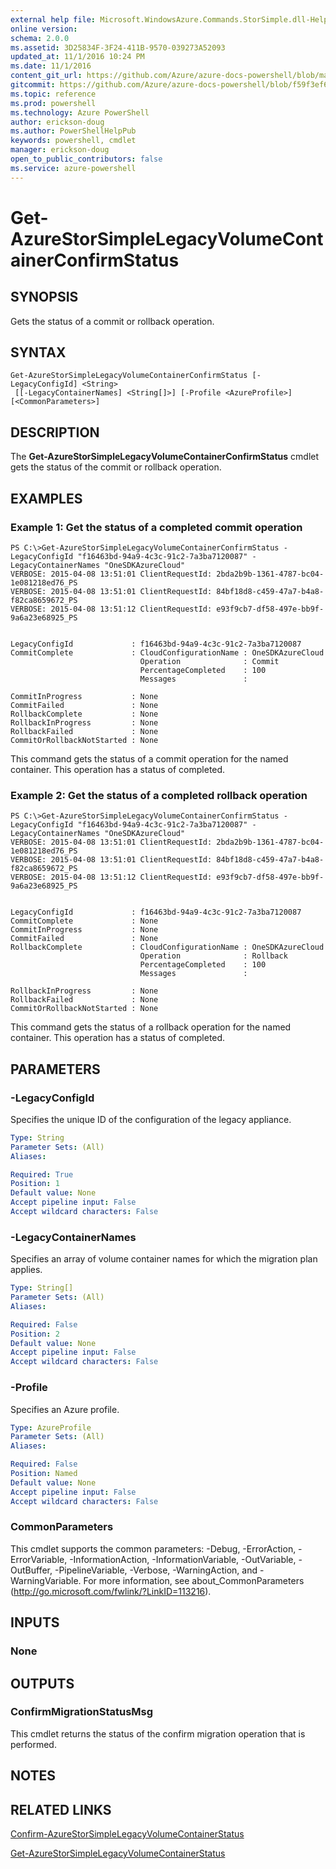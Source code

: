 ```yaml
---
external help file: Microsoft.WindowsAzure.Commands.StorSimple.dll-Help.xml
online version: 
schema: 2.0.0
ms.assetid: 3D25834F-3F24-411B-9570-039273A52093
updated_at: 11/1/2016 10:24 PM
ms.date: 11/1/2016
content_git_url: https://github.com/Azure/azure-docs-powershell/blob/master/azureps-cmdlets-docs/ServiceManagement/Azure.StorSimple/v0.9.8/Get-AzureStorSimpleLegacyVolumeContainerConfirmStatus.md
gitcommit: https://github.com/Azure/azure-docs-powershell/blob/f59f3ef60bc592383812213e69fd77ba950759ed/azureps-cmdlets-docs/ServiceManagement/Azure.StorSimple/v0.9.8/Get-AzureStorSimpleLegacyVolumeContainerConfirmStatus.md
ms.topic: reference
ms.prod: powershell
ms.technology: Azure PowerShell
author: erickson-doug
ms.author: PowerShellHelpPub
keywords: powershell, cmdlet
manager: erickson-doug
open_to_public_contributors: false
ms.service: azure-powershell
---
```


# Get-AzureStorSimpleLegacyVolumeContainerConfirmStatus

## SYNOPSIS
Gets the status of a commit or rollback operation.

## SYNTAX

```
Get-AzureStorSimpleLegacyVolumeContainerConfirmStatus [-LegacyConfigId] <String>
 [[-LegacyContainerNames] <String[]>] [-Profile <AzureProfile>] [<CommonParameters>]
```

## DESCRIPTION
The **Get-AzureStorSimpleLegacyVolumeContainerConfirmStatus** cmdlet gets the status of the commit or rollback operation.

## EXAMPLES

### Example 1: Get the status of a completed commit operation
```
PS C:\>Get-AzureStorSimpleLegacyVolumeContainerConfirmStatus -LegacyConfigId "f16463bd-94a9-4c3c-91c2-7a3ba7120087" -LegacyContainerNames "OneSDKAzureCloud"
VERBOSE: 2015-04-08 13:51:01 ClientRequestId: 2bda2b9b-1361-4787-bc04-1e081218ed76_PS
VERBOSE: 2015-04-08 13:51:01 ClientRequestId: 84bf18d8-c459-47a7-b4a8-f82ca8659672_PS
VERBOSE: 2015-04-08 13:51:12 ClientRequestId: e93f9cb7-df58-497e-bb9f-9a6a23e68925_PS


LegacyConfigId             : f16463bd-94a9-4c3c-91c2-7a3ba7120087
CommitComplete             : CloudConfigurationName : OneSDKAzureCloud
                             Operation              : Commit
                             PercentageCompleted    : 100
                             Messages               : 

CommitInProgress           : None
CommitFailed               : None
RollbackComplete           : None
RollbackInProgress         : None
RollbackFailed             : None
CommitOrRollbackNotStarted : None
```

This command gets the status of a commit operation for the named container.
This operation has a status of completed.

### Example 2: Get the status of a completed rollback operation
```
PS C:\>Get-AzureStorSimpleLegacyVolumeContainerConfirmStatus -LegacyConfigId "f16463bd-94a9-4c3c-91c2-7a3ba7120087" -LegacyContainerNames "OneSDKAzureCloud"
VERBOSE: 2015-04-08 13:51:01 ClientRequestId: 2bda2b9b-1361-4787-bc04-1e081218ed76_PS
VERBOSE: 2015-04-08 13:51:01 ClientRequestId: 84bf18d8-c459-47a7-b4a8-f82ca8659672_PS
VERBOSE: 2015-04-08 13:51:12 ClientRequestId: e93f9cb7-df58-497e-bb9f-9a6a23e68925_PS


LegacyConfigId             : f16463bd-94a9-4c3c-91c2-7a3ba7120087
CommitComplete             : None
CommitInProgress           : None
CommitFailed               : None
RollbackComplete           : CloudConfigurationName : OneSDKAzureCloud
                             Operation              : Rollback
                             PercentageCompleted    : 100
                             Messages               : 

RollbackInProgress         : None
RollbackFailed             : None
CommitOrRollbackNotStarted : None
```

This command gets the status of a rollback operation for the named container.
This operation has a status of completed.

## PARAMETERS

### -LegacyConfigId
Specifies the unique ID of the configuration of the legacy appliance.

```yaml
Type: String
Parameter Sets: (All)
Aliases: 

Required: True
Position: 1
Default value: None
Accept pipeline input: False
Accept wildcard characters: False
```

### -LegacyContainerNames
Specifies an array of volume container names for which the migration plan applies.

```yaml
Type: String[]
Parameter Sets: (All)
Aliases: 

Required: False
Position: 2
Default value: None
Accept pipeline input: False
Accept wildcard characters: False
```

### -Profile
Specifies an Azure profile.

```yaml
Type: AzureProfile
Parameter Sets: (All)
Aliases: 

Required: False
Position: Named
Default value: None
Accept pipeline input: False
Accept wildcard characters: False
```

### CommonParameters
This cmdlet supports the common parameters: -Debug, -ErrorAction, -ErrorVariable, -InformationAction, -InformationVariable, -OutVariable, -OutBuffer, -PipelineVariable, -Verbose, -WarningAction, and -WarningVariable. For more information, see about_CommonParameters (http://go.microsoft.com/fwlink/?LinkID=113216).

## INPUTS

### None

## OUTPUTS

### ConfirmMigrationStatusMsg
This cmdlet returns the status of the confirm migration operation that is performed.

## NOTES

## RELATED LINKS

[Confirm-AzureStorSimpleLegacyVolumeContainerStatus](xref:ServiceManagement/Azure.StorSimple/v0.9.8/Confirm-AzureStorSimpleLegacyVolumeContainerStatus.md)

[Get-AzureStorSimpleLegacyVolumeContainerStatus](xref:ServiceManagement/Azure.StorSimple/v0.9.8/Get-AzureStorSimpleLegacyVolumeContainerStatus.md)


